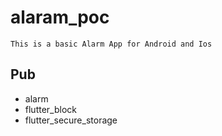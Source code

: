 # alaram_poc

    This is a basic Alarm App for Android and Ios

## Pub

- alarm
- flutter_block
- flutter_secure_storage
